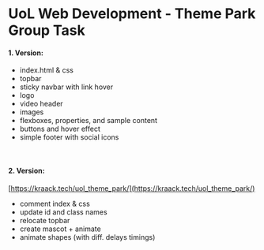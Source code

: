 # UoL Web Development - Theme Park Group Task

#### 1. Version:

   - index.html & css
   - topbar
   - sticky navbar with link hover
   - logo
   - video header
   - images
   - flexboxes, properties, and sample content
   - buttons and hover effect
   - simple footer with social icons

<br />

#### 2. Version:

   [https://kraack.tech/uol_theme_park/](https://kraack.tech/uol_theme_park/)

   - comment index & css
   - update id and class names
   - relocate topbar
   - create mascot + animate
   - animate shapes (with diff. delays timings)


